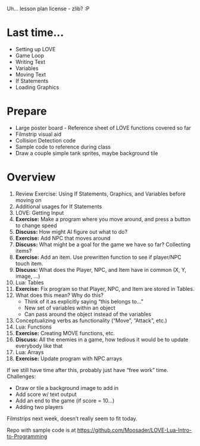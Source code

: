Uh... lesson plan license - zlib? :P

# Last time...

* Setting up LOVE
* Game Loop
* Writing Text
* Variables
* Moving Text
* If Statements
* Loading Graphics

# Prepare

* Large poster board - Reference sheet of LOVE functions covered so far
* Filmstrip visual aid
* Collision Detection code
* Sample code to reference during class
* Draw a couple simple tank sprites, maybe background tile

# Overview

1. Review Exercise: Using If Statements, Graphics, and Variables before moving on
2. Additional usages for If Statements
3. LOVE: Getting Input
4. **Exercise:** Make a program where you move around, and press a button to change speed
5. **Discuss:** How might AI figure out what to do?
6. **Exercise:** Add NPC that moves around
7. **Discuss:** What might be a goal for the game we have so far? Collecting items?
8. **Exercise:** Add an item. Use prewritten function to see if player/NPC touch item.
9. **Discuss:** What does the Player, NPC, and Item have in common (X, Y, image, …)
10. Lua: Tables
11. **Exercise:** Fix program so that Player, NPC, and Item are stored in Tables.
12. What does this mean? Why do this?
    - Think of it as explicitly saying “this belongs to...”
    - New set of variables within an object
    - Can pass around the object instead of the variables
13. Conceptualizing verbs as functionality (“Move”, “Attack”, etc.)
14. Lua: Functions
15. **Exercise:** Creating MOVE functions, etc.
16. **Discuss:** All the enemies in a game, how tedious it would be to update everybody like that
17. Lua: Arrays
18. **Exercise:** Update program with NPC arrays


If we still have time after this, probably just have “free work” time.
Challenges:

* Draw or tile a background image to add in
* Add score w/ text output
* Add an end to the game (if score = 10...)
* Adding two players


Filmstrips next week, doesn’t really seem to fit today.

Repo with sample code is at https://github.com/Moosader/LOVE-Lua-Intro-to-Programming
